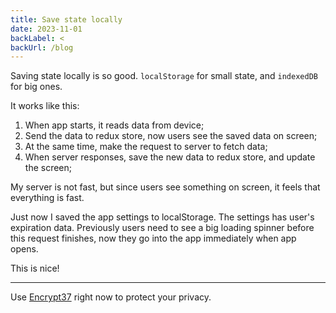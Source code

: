 ```yaml
---
title: Save state locally
date: 2023-11-01
backLabel: <
backUrl: /blog
---
```


Saving state locally is so good. `localStorage` for small state, and `indexedDB` for big ones.

It works like this:

1. When app starts, it reads data from device;
2. Send the data to redux store, now users see the saved data on screen;
3. At the same time, make the request to server to fetch data;
4. When server responses, save the new data to redux store, and update the screen;

My server is not fast, but since users see something on screen, it feels that everything is fast.

Just now I saved the app settings to localStorage. The settings has user's expiration data. Previously users need to see a big loading spinner before this request finishes, now they go into the app immediately when app opens.

This is nice!

---

Use [Encrypt37](https://app.encrypt37.com/) right now to protect your privacy.
